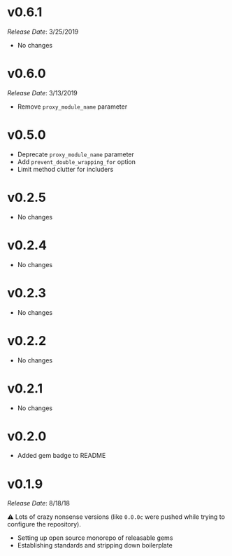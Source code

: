 # v0.6.1

*Release Date*: 3/25/2019

- No changes

# v0.6.0

*Release Date*: 3/13/2019

- Remove `proxy_module_name` parameter

# v0.5.0

- Deprecate `proxy_module_name` parameter
- Add `prevent_double_wrapping_for` option
- Limit method clutter for includers

# v0.2.5

- No changes

# v0.2.4

- No changes

# v0.2.3

- No changes

# v0.2.2

- No changes

# v0.2.1

- No changes

# v0.2.0

- Added gem badge to README

# v0.1.9

*Release Date*: 8/18/18

⚠️ Lots of crazy nonsense versions (like `0.0.0c` were pushed while trying to configure the repository).

- Setting up open source monorepo of releasable gems
- Establishing standards and stripping down boilerplate
